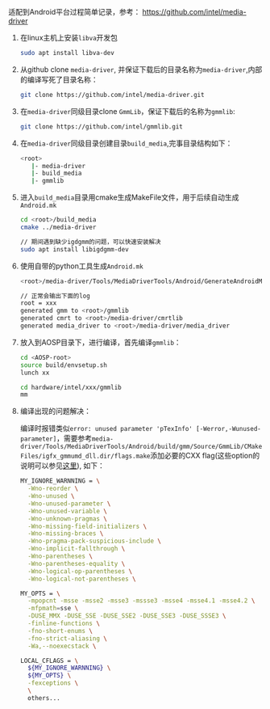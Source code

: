适配到Android平台过程简单记录，参考： https://github.com/intel/media-driver

1. 在linux主机上安装`libva`开发包
    ```bash
    sudo apt install libva-dev
    ```
2. 从github clone `media-driver`, 并保证下载后的目录名称为`media-driver`,内部的编译写死了目录名称：
    ```bash
    git clone https://github.com/intel/media-driver.git
    ```
3. 在`media-driver`同级目录clone `GmmLib`，保证下载后的名称为`gmmlib`:
    ```bash
    git clone https://github.com/intel/gmmlib.git
    ```
4. 在`media-driver`同级目录创建目录`build_media`,完事目录结构如下：
    ```bash
    <root>
       |- media-driver
       |- build_media
       |- gmmlib
    ```
5. 进入`build_media`目录用cmake生成MakeFile文件，用于后续自动生成`Android.mk`
    ```bash
    cd <root>/build_media
    cmake ../media-driver

    // 期间遇到缺少igdgmm的问题，可以快速安装解决
    sudo apt install libigdgmm-dev
    ```
6. 使用自带的python工具生成`Android.mk`
    ```bash
    <root>/media-driver/Tools/MediaDriverTools/Android/GenerateAndroidMk.py
    
    // 正常会输出下面的log
    root = xxx
    generated gmm to <root>/gmmlib
    generated cmrt to <root>/media-driver/cmrtlib
    generated media_driver to <root>/media-driver/media_driver
    ```
7. 放入到AOSP目录下，进行编译，首先编译`gmmlib`：
    ```bash
    cd <AOSP-root>
    source build/envsetup.sh
    lunch xx

    cd hardware/intel/xxx/gmmlib
    mm

    ```
8. 编译出现的问题解决：

    编译时报错类似`error: unused parameter 'pTexInfo' [-Werror,-Wunused-parameter]`，需要参考`media-driver/Tools/MediaDriverTools/Android/build/gmm/Source/GmmLib/CMakeFiles/igfx_gmmumd_dll.dir/flags.make`添加必要的CXX flag(这些option的说明可以参见[这里](../c++/gcc-options.md)), 如下：
    
    ```bash 
    MY_IGNORE_WARNNING = \
      -Wno-reorder \
      -Wno-unused \
      -Wno-unused-parameter \
      -Wno-unused-variable \
      -Wno-unknown-pragmas \
      -Wno-missing-field-initializers \
      -Wno-missing-braces \
      -Wno-pragma-pack-suspicious-include \
      -Wno-implicit-fallthrough \
      -Wno-parentheses \
      -Wno-parentheses-equality \
      -Wno-logical-op-parentheses \
      -Wno-logical-not-parentheses \
    
    MY_OPTS = \
      -mpopcnt -msse -msse2 -msse3 -mssse3 -msse4 -msse4.1 -msse4.2 \
      -mfpmath=sse \
      -DUSE_MMX -DUSE_SSE -DUSE_SSE2 -DUSE_SSE3 -DUSE_SSSE3 \
      -finline-functions \
      -fno-short-enums \
      -fno-strict-aliasing \
      -Wa,--noexecstack \

    LOCAL_CFLAGS = \
      ${MY_IGNORE_WARNNING} \
      ${MY_OPTS} \
      -fexceptions \
      \
      others...
    ```